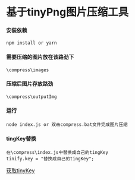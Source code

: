基于tinyPng图片压缩工具
======
#### 安装依赖
```
npm install or yarn
```
#### 需要压缩的图片放在该路劲下
```
\compress\images
```
#### 压缩后图片存放路劲
```
\compress\outputImg
```
#### 运行
```
node index.js or 双击compress.bat文件完成图片压缩
```
#### tingKey替换
```
在\compress\index.js中替换成自己的tingKey
tinify.key = "替换成自己的tingKey";
```
[获取tinyKey](https://tinypng.com/developers)
